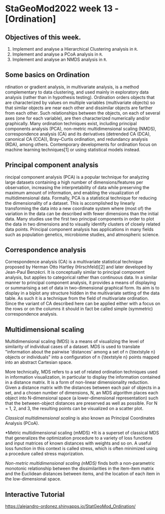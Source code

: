 # **StaGeoMod2022 week 13 -[Ordination]**

## Objectives of this week.

1. Implement and analyse a Hierarchical Clustering analysis in `R`.  
2. Implement and analyse a PCoA analysis in `R`.  
3. Implement and analyse an NMDS analysis in `R`.


## Some basics on Ordination

rdination or gradient analysis, in multivariate analysis, is a method complementary to data clustering, and used mainly in exploratory data analysis (rather than in hypothesis testing). Ordination orders objects that are characterized by values on multiple variables (multivariate objects) so that similar objects are near each other and dissimilar objects are farther from each other. Such relationships between the objects, on each of several axes (one for each variable), are then characterized numerically and/or graphically. Many ordination techniques exist, including principal components analysis (PCA), non-metric multidimensional scaling (NMDS), correspondence analysis (CA) and its derivatives (detrended CA (DCA), canonical CA (CCA)), Bray–Curtis ordination, and redundancy analysis (RDA), among others. Contemporary developments for ordination focus on machine learning techniques[1] or using statistical models instead.

## Principal component analysis

rincipal component analysis (PCA) is a popular technique for analyzing large datasets containing a high number of dimensions/features per observation, increasing the interpretability of data while preserving the maximum amount of information, and enabling the visualization of multidimensional data. Formally, PCA is a statistical technique for reducing the dimensionality of a dataset. This is accomplished by linearly transforming the data into a new coordinate system where (most of) the variation in the data can be described with fewer dimensions than the initial data. Many studies use the first two principal components in order to plot the data in two dimensions and to visually identify clusters of closely related data points. Principal component analysis has applications in many fields such as population genetics, microbiome studies, and atmospheric science.

## Correspondence analysis

Correspondence analysis (CA) is a multivariate statistical technique proposed by Herman Otto Hartley (Hirschfeld)[2] and later developed by Jean-Paul Benzécri. It is conceptually similar to principal component analysis, but applies to categorical rather than continuous data. In a similar manner to principal component analysis, it provides a means of displaying or summarising a set of data in two-dimensional graphical form. Its aim is to display in a biplot any structure hidden in the multivariate setting of the data table. As such it is a technique from the field of multivariate ordination. Since the variant of CA described here can be applied either with a focus on the rows or on the columns it should in fact be called simple (symmetric) correspondence analysis.

## Multidimensional scaling

Multidimensional scaling (MDS) is a means of visualizing the level of similarity of individual cases of a dataset. MDS is used to translate "information about the pairwise 'distances' among a set of 
n {\textstyle n} objects or individuals" into a configuration of n {\textstyle n} points mapped into an abstract Cartesian space.

More technically, MDS refers to a set of related ordination techniques used in information visualization, in particular to display the information contained in a distance matrix. It is a form of non-linear dimensionality reduction. Given a distance matrix with the distances between each pair of objects in a set, and a chosen number of dimensions, N, an MDS algorithm places each object into N-dimensional space (a lower-dimensional representation) such that the between-object distances are preserved as well as possible. For N = 1, 2, and 3, the resulting points can be visualized on a scatter plot.

*Classical multidimensional scaling* is also known as Principal Coordinates Analysis (PCoA).

*Metric multidimensional scaling (mMDS) *It is a superset of classical MDS that generalizes the optimization procedure to a variety of loss functions and input matrices of known distances with weights and so on. A useful loss function in this context is called stress, which is often minimized using a procedure called stress majorization.

*Non-metric multidimensional scaling (nMDS)* finds both a non-parametric monotonic relationship between the dissimilarities in the item-item matrix and the Euclidean distances between items, and the location of each item in the low-dimensional space. 

## Interactive Tutorial

https://alejandro-ordonez.shinyapps.io/StatGeoMod_Ordination/


